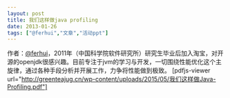 ```yaml
---
layout: post
title: 我们这样做java profiling
date: 2013-01-26
tags: ["@ferhui","文章","活动ppt"]
---
```


作者：[@ferhui](http://weibo.com/u/2651541140)，2011年（中国科学院软件研究所）研究生毕业后加入淘宝，对开源的openjdk很感兴趣。目前专注于jvm的学习与开发，一切围绕性能优化这个主旋律，通过各种手段分析并开展工作，力争将性能做到极致。
[pdfjs-viewer url="http://greenteajug.cn/wp-content/uploads/2015/05/我们这样做Java-Profiling.pdf"]